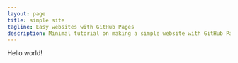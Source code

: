 ```yaml
---
layout: page
title: simple site
tagline: Easy websites with GitHub Pages
description: Minimal tutorial on making a simple website with GitHub Pages
---
```

Hello world!